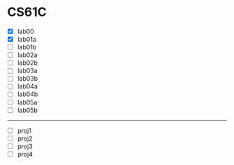 # CS61C

- [x] lab00
- [x] lab01a
- [ ] lab01b
- [ ] lab02a
- [ ] lab02b
- [ ] lab03a
- [ ] lab03b
- [ ] lab04a
- [ ] lab04b
- [ ] lab05a
- [ ] lab05b

---

- [ ] proj1
- [ ] proj2
- [ ] proj3
- [ ] proj4
